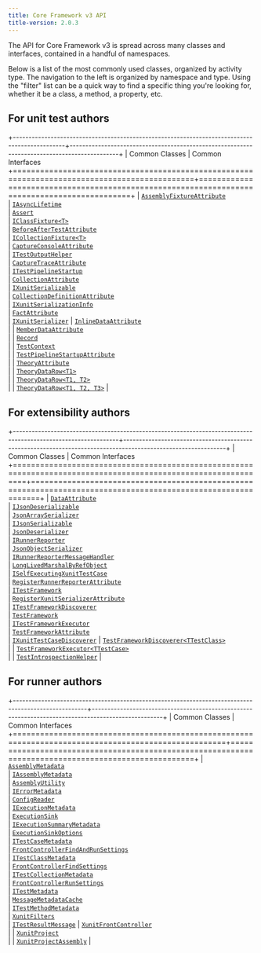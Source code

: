 ```yaml
---
title: Core Framework v3 API
title-version: 2.0.3
---
```


The API for Core Framework v3 is spread across many classes and interfaces, contained in a handful of namespaces.

Below is a list of the most commonly used classes, organized by activity type. The navigation to the left is organized by namespace and type. Using the "filter" list can be a quick way to find a specific thing you're looking for, whether it be a class, a method, a property, etc.

## For unit test authors

+----------------------------------------------------------------------------------------------+---------------------------------------------------------------------------------------------+
| Common Classes                                                                               | Common Interfaces
+==============================================================================================+=============================================================================================+
| [`AssemblyFixtureAttribute`](/v3/2.0.3/Xunit.AssemblyFixtureAttribute.html)<br />            | [`IAsyncLifetime`](/v3/2.0.3/Xunit.IAsyncLifetime.html)<br />
| [`Assert`](/v3/2.0.3/Xunit.Assert.html)<br />                                                | [`IClassFixture<T>`](/v3/2.0.3/Xunit.IClassFixture-1.html)<br />
| [`BeforeAfterTestAttribute`](/v3/2.0.3/Xunit.v3.BeforeAfterTestAttribute.html)<br />         | [`ICollectionFixture<T>`](/v3/2.0.3/Xunit.ICollectionFixture-1.html)<br />
| [`CaptureConsoleAttribute`](/v3/2.0.3/Xunit.CaptureConsoleAttribute.html)<br />              | [`ITestOutputHelper`](/v3/2.0.3/Xunit.ITestOutputHelper.html)<br />
| [`CaptureTraceAttribute`](/v3/2.0.3/Xunit.CaptureTraceAttribute.html)<br />                  | [`ITestPipelineStartup`](/v3/2.0.3/Xunit.v3.ITestPipelineStartup.html)<br />
| [`CollectionAttribute`](/v3/2.0.3/Xunit.CollectionAttribute.html)<br />                      | [`IXunitSerializable`](/v3/2.0.3/Xunit.Sdk.IXunitSerializable.html)<br />
| [`CollectionDefinitionAttribute`](/v3/2.0.3/Xunit.CollectionDefinitionAttribute.html)<br />  | [`IXunitSerializationInfo`](/v3/2.0.3/Xunit.Sdk.IXunitSerializationInfo.html)<br />
| [`FactAttribute`](/v3/2.0.3/Xunit.FactAttribute.html)<br />                                  | [`IXunitSerializer`](/v3/2.0.3/Xunit.Sdk.IXunitSerializer.html)
| [`InlineDataAttribute`](/v3/2.0.3/Xunit.InlineDataAttribute.html)<br />                      |
| [`MemberDataAttribute`](/v3/2.0.3/Xunit.MemberDataAttribute.html)<br />                      |
| [`Record`](/v3/2.0.3/Xunit.Record.html)<br />                                                |
| [`TestContext`](/v3/2.0.3/Xunit.TestContext.html)<br />                                      |
| [`TestPipelineStartupAttribute`](/v3/2.0.3/Xunit.v3.TestPipelineStartupAttribute.html)<br /> |
| [`TheoryAttribute`](/v3/2.0.3/Xunit.TheoryAttribute.html)<br />                              |
| [`TheoryDataRow<T1>`](/v3/2.0.3/Xunit.TheoryDataRow-1.html)<br />                            |
| [`TheoryDataRow<T1, T2>`](/v3/2.0.3/Xunit.TheoryDataRow-2.html)<br />                        |
| [`TheoryDataRow<T1, T2, T3>`](/v3/2.0.3/Xunit.TheoryDataRow-3.html)                          |

## For extensibility authors

+---------------------------------------------------------------------------------------------------------------+--------------------------------------------------------------------------------------------------------------+
| Common Classes                                                                                                | Common Interfaces
+===============================================================================================================+==============================================================================================================+
| [`DataAttribute`](/v3/2.0.3/Xunit.v3.DataAttribute.html)<br />                                                | [`IJsonDeserializable`](/v3/2.0.3/Xunit.Sdk.IJsonDeserializable.html)<br />
| [`JsonArraySerializer`](/v3/2.0.3/Xunit.Sdk.JsonArraySerializer.html)<br />                                   | [`IJsonSerializable`](/v3/2.0.3/Xunit.Sdk.IJsonSerializable.html)<br />
| [`JsonDeserializer`](/v3/2.0.3/Xunit.Sdk.JsonDeserializer.html)<br />                                         | [`IRunnerReporter`](/v3/2.0.3/Xunit.Runner.Common.IRunnerReporter.html)<br />
| [`JsonObjectSerializer`](/v3/2.0.3/Xunit.Sdk.JsonObjectSerializer.html)<br />                                 | [`IRunnerReporterMessageHandler`](/v3/2.0.3/Xunit.Runner.Common.IRunnerReporterMessageHandler.html)<br />
| [`LongLivedMarshalByRefObject`](/v3/2.0.3/Xunit.Sdk.LongLivedMarshalByRefObject.html)<br />                   | [`ISelfExecutingXunitTestCase`](/v3/2.0.3/Xunit.v3.ISelfExecutingXunitTestCase.html)<br />
| [`RegisterRunnerReporterAttribute`](/v3/2.0.3/Xunit.Runner.Common.RegisterRunnerReporterAttribute.html)<br /> | [`ITestFramework`](/v3/2.0.3/Xunit.v3.ITestFramework.html)<br />
| [`RegisterXunitSerializerAttribute`](/v3/2.0.3/Xunit.Sdk.RegisterXunitSerializerAttribute.html)<br />         | [`ITestFrameworkDiscoverer`](/v3/2.0.3/Xunit.v3.ITestFrameworkDiscoverer.html)<br />
| [`TestFramework`](/v3/2.0.3/Xunit.v3.TestFramework.html)<br />                                                | [`ITestFrameworkExecutor`](/v3/2.0.3/Xunit.v3.ITestFrameworkExecutor.html)<br />
| [`TestFrameworkAttribute`](/v3/2.0.3/Xunit.TestFrameworkAttribute.html)<br />                                 | [`IXunitTestCaseDiscoverer`](/v3/2.0.3/Xunit.v3.IXunitTestCaseDiscoverer.html)
| [`TestFrameworkDiscoverer<TTestClass>`](/v3/2.0.3/Xunit.v3.TestFrameworkDiscoverer-1.html)<br />              |
| [`TestFrameworkExecutor<TTestCase>`](/v3/2.0.3/Xunit.v3.TestFrameworkExecutor-1.html)<br />                   |
| [`TestIntrospectionHelper`](/v3/2.0.3/Xunit.v3.TestIntrospectionHelper.html)                                  |

## For runner authors

+-----------------------------------------------------------------------------------------------------+----------------------------------------------------------------------------------------------------+
| Common Classes                                                                                      | Common Interfaces
+=====================================================================================================+====================================================================================================+
| [`AssemblyMetadata`](/v3/2.0.3/Xunit.Runner.Common.AssemblyMetadata.html)<br />                     | [`IAssemblyMetadata`](/v3/2.0.3/Xunit.Sdk.IAssemblyMetadata.html)<br />
| [`AssemblyUtility`](/v3/2.0.3/Xunit.AssemblyUtility.html)<br />                                     | [`IErrorMetadata`](/v3/2.0.3/Xunit.Sdk.IErrorMetadata.html)<br />
| [`ConfigReader`](/v3/2.0.3/Xunit.Runner.Common.ConfigReader.html)<br />                             | [`IExecutionMetadata`](/v3/2.0.3/Xunit.Sdk.IExecutionMetadata.html)<br />
| [`ExecutionSink`](/v3/2.0.3/Xunit.Runner.Common.ExecutionSink.html)<br />                           | [`IExecutionSummaryMetadata`](/v3/2.0.3/Xunit.Sdk.IExecutionSummaryMetadata.html)<br />
| [`ExecutionSinkOptions`](/v3/2.0.3/Xunit.Runner.Common.ExecutionSinkOptions.html)<br />             | [`ITestCaseMetadata`](/v3/2.0.3/Xunit.Sdk.ITestCaseMetadata.html)<br />
| [`FrontControllerFindAndRunSettings`](/v3/2.0.3/Xunit.FrontControllerFindAndRunSettings.html)<br /> | [`ITestClassMetadata`](/v3/2.0.3/Xunit.Sdk.ITestClassMetadata.html)<br />
| [`FrontControllerFindSettings`](/v3/2.0.3/Xunit.FrontControllerFindSettings.html)<br />             | [`ITestCollectionMetadata`](/v3/2.0.3/Xunit.Sdk.ITestCollectionMetadata.html)<br />
| [`FrontControllerRunSettings`](/v3/2.0.3/Xunit.FrontControllerRunSettings.html)<br />               | [`ITestMetadata`](/v3/2.0.3/Xunit.Sdk.ITestMetadata.html)<br />
| [`MessageMetadataCache`](/v3/2.0.3/Xunit.Runner.Common.MessageMetadataCache.html)<br />             | [`ITestMethodMetadata`](/v3/2.0.3/Xunit.Sdk.ITestMethodMetadata.html)<br />
| [`XunitFilters`](/v3/2.0.3/Xunit.Runner.Common.XunitFilters.html)<br />                             | [`ITestResultMessage`](/v3/2.0.3/Xunit.Sdk.ITestResultMessage.html)
| [`XunitFrontController`](/v3/2.0.3/Xunit.XunitFrontController.html)<br />                           |
| [`XunitProject`](/v3/2.0.3/Xunit.Runner.Common.XunitProject.html)<br />                             |
| [`XunitProjectAssembly`](/v3/2.0.3/Xunit.Runner.Common.XunitProjectAssembly.html)                   |
